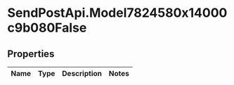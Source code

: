 # SendPostApi.Model7824580x14000c9b080False

## Properties
Name | Type | Description | Notes
------------ | ------------- | ------------- | -------------


